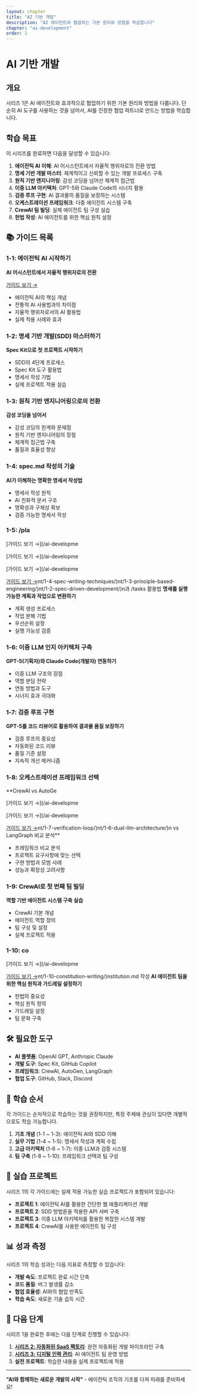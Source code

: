 ```yaml
---
layout: chapter
title: "AI 기반 개발"
description: "AI 에이전트와 협업하는 기본 원리와 방법을 학습합니다"
chapter: "ai-development"
order: 1
---
```


# AI 기반 개발

## 개요

시리즈 1은 AI 에이전트와 효과적으로 협업하기 위한 기본 원리와 방법을 다룹니다. 단순히 AI 도구를 사용하는 것을 넘어서, AI를 진정한 협업 파트너로 만드는 방법을 학습합니다.

## 학습 목표

이 시리즈를 완료하면 다음을 달성할 수 있습니다:

1. **에이전틱 AI 이해**: AI 어시스턴트에서 자율적 행위자로의 전환 방법
2. **명세 기반 개발 마스터**: 체계적이고 신뢰할 수 있는 개발 프로세스 구축
3. **원칙 기반 엔지니어링**: 감성 코딩을 넘어선 체계적 접근법
4. **이중 LLM 아키텍처**: GPT-5와 Claude Code의 시너지 활용
5. **검증 루프 구현**: AI 결과물의 품질을 보장하는 시스템
6. **오케스트레이션 프레임워크**: 다중 에이전트 시스템 구축
7. **CrewAI 팀 빌딩**: 실제 에이전트 팀 구성 실습
8. **헌법 작성**: AI 에이전트를 위한 핵심 원칙 설정

## 📚 가이드 목록

### 1-1: 에이전틱 AI 시작하기
**AI 어시스턴트에서 자율적 행위자로의 전환**

[가이드 보기 →](/ai-development/1-1-agentic-ai-start/)

- 에이전틱 AI의 핵심 개념
- 전통적 AI 사용법과의 차이점
- 자율적 행위자로서의 AI 활용법
- 실제 적용 사례와 효과

### 1-2: 명세 기반 개발(SDD) 마스터하기
**Spec Kit으로 첫 프로젝트 시작하기**

- SDD의 4단계 프로세스
- Spec Kit 도구 활용법
- 명세서 작성 기법
- 실제 프로젝트 적용 실습

### 1-3: 원칙 기반 엔지니어링으로의 전환
**감성 코딩을 넘어서**

- 감성 코딩의 한계와 문제점
- 원칙 기반 엔지니어링의 장점
- 체계적 접근법 구축
- 품질과 효율성 향상

### 1-4: spec.md 작성의 기술
**AI가 이해하는 명확한 명세서 작성법**

- 명세서 작성 원칙
- AI 친화적 문서 구조
- 명확성과 구체성 확보
- 검증 가능한 명세서 작성

### 1-5: /pla

[가이드 보기 →](/ai-developme

[가이드 보기 →](/ai-developme

[가이드 보기 →](/ai-developme

[가이드 보기 →](/ai-development/1-5-plan-tasks-utilization/)nt/1-4-spec-writing-techniques/)nt/1-3-principle-based-engineering/)nt/1-2-spec-driven-development/)n과 /tasks 활용법
**명세를 실행 가능한 계획과 작업으로 변환하기**

- 계획 생성 프로세스
- 작업 분해 기법
- 우선순위 설정
- 실행 가능성 검증

### 1-6: 이중 LLM 인지 아키텍처 구축
**GPT-5(기획자)와 Claude Code(개발자) 연동하기**

- 이중 LLM 구조의 장점
- 역할 분담 전략
- 연동 방법과 도구
- 시너지 효과 극대화

### 1-7: 검증 루프 구현
**GPT-5를 코드 리뷰어로 활용하여 결과물 품질 보장하기**

- 검증 루프의 중요성
- 자동화된 코드 리뷰
- 품질 기준 설정
- 지속적 개선 메커니즘

### 1-8: 오케스트레이션 프레임워크 선택
**CrewAI vs AutoGe

[가이드 보기 →](/ai-developme

[가이드 보기 →](/ai-developme

[가이드 보기 →](/ai-development/1-8-orchestration-framework/)nt/1-7-verification-loop/)nt/1-6-dual-llm-architecture/)n vs LangGraph 비교 분석**

- 프레임워크 비교 분석
- 프로젝트 요구사항에 맞는 선택
- 구현 방법과 모범 사례
- 성능과 확장성 고려사항

### 1-9: CrewAI로 첫 번째 팀 빌딩
**역할 기반 에이전트 시스템 구축 실습**

- CrewAI 기본 개념
- 에이전트 역할 정의
- 팀 구성 및 설정
- 실제 프로젝트 적용

### 1-10: co

[가이드 보기 →](/ai-developme

[가이드 보기 →](/ai-development/1-9-crewai-team-building/)nt/1-10-constitution-writing/)nstitution.md 작성
**AI 에이전트 팀을 위한 핵심 원칙과 가드레일 설정하기**

- 헌법의 중요성
- 핵심 원칙 정의
- 가드레일 설정
- 팀 문화 구축

## 🛠️ 필요한 도구

- **AI 플랫폼**: OpenAI GPT, Anthropic Claude
- **개발 도구**: Spec Kit, GitHub Copilot
- **프레임워크**: CrewAI, AutoGen, LangGraph
- **협업 도구**: GitHub, Slack, Discord

## 📖 학습 순서

각 가이드는 순차적으로 학습하는 것을 권장하지만, 특정 주제에 관심이 있다면 개별적으로도 학습 가능합니다.

1. **기초 개념** (1-1 ~ 1-3): 에이전틱 AI와 SDD 이해
2. **실무 기법** (1-4 ~ 1-5): 명세서 작성과 계획 수립
3. **고급 아키텍처** (1-6 ~ 1-7): 이중 LLM과 검증 시스템
4. **팀 구축** (1-8 ~ 1-10): 프레임워크 선택과 팀 구성

## 🎯 실습 프로젝트

시리즈 1의 각 가이드에는 실제 적용 가능한 실습 프로젝트가 포함되어 있습니다:

- **프로젝트 1**: 에이전틱 AI를 활용한 간단한 웹 애플리케이션 개발
- **프로젝트 2**: SDD 방법론을 적용한 API 서버 구축
- **프로젝트 3**: 이중 LLM 아키텍처를 활용한 복잡한 시스템 개발
- **프로젝트 4**: CrewAI를 사용한 에이전트 팀 구성

## 📊 성과 측정

시리즈 1의 학습 성과는 다음 지표로 측정할 수 있습니다:

- **개발 속도**: 프로젝트 완료 시간 단축
- **코드 품질**: 버그 발생률 감소
- **협업 효율성**: AI와의 협업 만족도
- **학습 속도**: 새로운 기술 습득 시간

## 🚀 다음 단계

시리즈 1을 완료한 후에는 다음 단계로 진행할 수 있습니다:

1. **[시리즈 2: 자동화된 SaaS 팩토리](../series-2/)**: 완전 자동화된 개발 파이프라인 구축
2. **[시리즈 3: 디지털 인력 관리](../series-3/)**: AI 에이전트 팀 운영 방법
3. **실전 프로젝트**: 학습한 내용을 실제 프로젝트에 적용

---

**"AI와 함께하는 새로운 개발의 시작"** - 에이전틱 조직의 기초를 다져 미래를 준비하세요!

